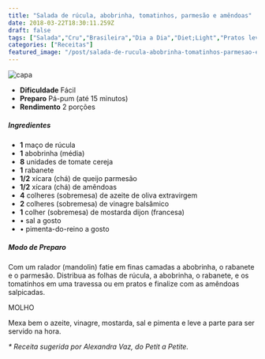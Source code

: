 ```yaml
---
title: "Salada de rúcula, abobrinha, tomatinhos, parmesão e amêndoas"
date: 2018-03-22T18:30:11.259Z
draft: false
tags: ["Salada","Cru","Brasileira","Dia a Dia","Diet;Light","Pratos leves - Saladas"]
categories: ["Receitas"]
featured_image: "/post/salada-de-rucula-abobrinha-tomatinhos-parmesao-e-amendoas.d9f51178.jpg"
---
```


![capa](/post/salada-de-rucula-abobrinha-tomatinhos-parmesao-e-amendoas.d9f51178.jpg)

*   **Dificuldade** Fácil
*   **Preparo** Pá-pum (até 15 minutos)
*   **Rendimento** 2 porções

##### Ingredientes

*   **1** maço de rúcula
*   **1** abobrinha (média)
*   **8** unidades de tomate cereja
*   **1** rabanete
*   **1/2** xícara (chá) de queijo parmesão
*   **1/2** xícara (chá) de amêndoas
*   **4** colheres (sobremesa) de azeite de oliva extravirgem
*   **2** colheres (sobremesa) de vinagre balsâmico
*   **1** colher (sobremesa) de mostarda dijon (francesa)
*   • sal a gosto
*   • pimenta-do-reino a gosto

##### Modo de Preparo

Com um ralador (mandolin) fatie em finas camadas a abobrinha, o rabanete e o parmesão. Distribua as folhas de rúcula, a abobrinha, o rabanete, e os tomatinhos em uma travessa ou em pratos e finalize com as amêndoas salpicadas.

MOLHO

Mexa bem o azeite, vinagre, mostarda, sal e pimenta e leve a parte para ser servido na hora.

_\* Receita sugerida por Alexandra Vaz, do Petit a Petite._
